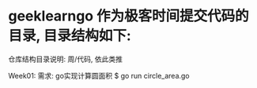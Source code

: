 # geeklearngo 作为极客时间提交代码的目录, 目录结构如下:

仓库结构目录说明:  周/代码, 依此类推

Week01:
      需求: go实现计算圆面积
      $ go run circle_area.go
  
